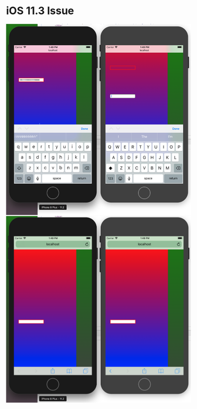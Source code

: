 # iOS 11.3 Issue
![screenshot1](https://raw.githubusercontent.com/kevindurb/ios11-3-issue/master/screenshot1.png)
![screenshot2](https://raw.githubusercontent.com/kevindurb/ios11-3-issue/master/screenshot2.png)
